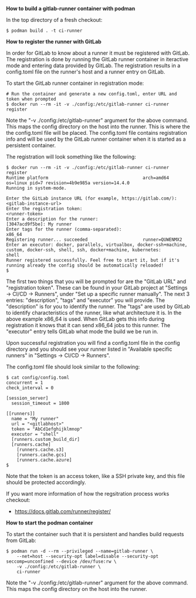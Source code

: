 **How to build a gitlab-runner container with podman**

In the top directory of a fresh checkout:

```
$ podman build . -t ci-runner
```

**How to register the runner with GitLab**

In order for GitLab to know about a runner it must be registered with GitLab. The registration is done by running the GitLab runner container in iteractive mode and entering data provided by GitLab. The registration results in a config.toml file on the runner's host and a runner entry on GitLab. 

To start the GitLab runner container in registration mode:

```
# Run the container and generate a new config.toml, enter URL and token when prompted
$ docker run --rm -it -v ./config:/etc/gitlab-runner ci-runner register
```
Note the "-v ./config:/etc/gitlab-runner" argument for the above command. This maps the config directory on the host into the runner. This is where the the config.toml file will be placed. The config.toml file contains registration info and will be used by the GitLab runner container when it is started as a persistent container.

The registration will look something like the following:

```
$ docker run --rm -it -v ./config:/etc/gitlab-runner ci-runner register
Runtime platform                                    arch=amd64 os=linux pid=7 revision=4b9e985a version=14.4.0
Running in system-mode.                            
                                                   
Enter the GitLab instance URL (for example, https://gitlab.com/):
<gitlab-instance-url>
Enter the registration token:
<runner-token>
Enter a description for the runner:
[3047acd9f5be]: My runner
Enter tags for the runner (comma-separated):
x86_64
Registering runner... succeeded                     runner=QUWENMX2
Enter an executor: docker, parallels, virtualbox, docker-ssh+machine, custom, docker-ssh, shell, ssh, docker+machine, kubernetes:
shell
Runner registered successfully. Feel free to start it, but if it's running already the config should be automatically reloaded! 
$
```

The first two things that you will be prompted for are the "GitLab URL" and "registration token". These can be found in your GitLab project at "Settings -> CI/CD -> Runners", under "Set up a specific runner manually". The next 3 entries: "description", "tags" and "executor" you will provide. The "description" is for you to identify the runner. The "tags" are used by GitLab to identify characteristics of the runner, like what architecture it is. In the above example x86_64 is used. When GitLab gets this info during registration it knows that it can send x86_64 jobs to this runner. The "executor" entry tells GitLab what mode the build we be run in.

Upon successful registration you will find a config.toml file in the config directory and you should see your runner listed in "Available specific runners" in "Settings -> CI/CD -> Runners".

The config.toml file should look similar to the following:

```
$ cat config/config.toml 
concurrent = 1
check_interval = 0

[session_server]
  session_timeout = 1800

[[runners]]
  name = "My runner"
  url = "<gitlabhost>"
  token = "AbCd1efghijklmnop"
  executor = "shell"
  [runners.custom_build_dir]
  [runners.cache]
    [runners.cache.s3]
    [runners.cache.gcs]
    [runners.cache.azure]
$
```

Note that the token is an access token, like a SSH private key, and this file should be protected accordingly.

If you want more information of how the regsitration process works checkout:
- https://docs.gitlab.com/runner/register/

**How to start the podman container**

To start the container such that it is persistent and handles build requests from GitLab:

```
$ podman run -d --rm --privileged --name=gitlab-runner \
	--net=host --security-opt label=disable --security-opt seccomp=unconfined --device /dev/fuse:rw \
	-v ./config:/etc/gitlab-runner \
	ci-runner

```

Note the "-v ./config:/etc/gitlab-runner" argument for the above command. This maps the config directory on the host into the runner.

